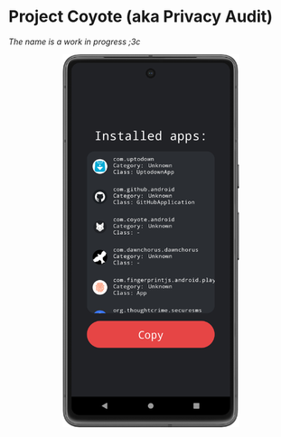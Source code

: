 # Project Coyote (aka Privacy Audit)
*The name is a work in progress ;3c*

<p align="center">
    <picture>
        <img src="app/src/main/res/screenshots/Screenshot_20231205_180909.png" width="312px" />
    </picture>
</p>
